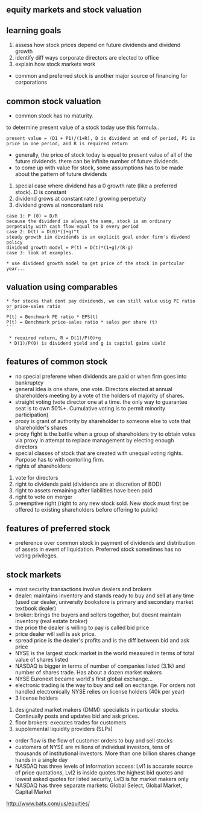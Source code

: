  ## equity markets and stock valuation
 
 ## learning goals
 1) assess how stock prices depend on future dividends and dividend growth
 2) identify diff ways corporate directors are elected to office
 3) explain how stock markets work
 
  * common and preferred stock is another major source of financing for corporations
  
  ## common stock valuation
  * common stock has no maturity.
 
  to determine present value of a stock today use this formula..
  ```
  present value = (D1 + P1)/(1+R), D is dividend at end of period, P1 is price in one period, and R is required return
  ```
  
   * generally, the price of stock today is equal to present value of all of the future dividends. there can be infinite number of future dividends.
   * to come up with value for stock, some assumptions has to be made about the pattern of future dividends
   1) special case where dividend has a 0 growth rate (like a preferred stock)..D is constant 
   2) dividend grows at constant rate / growing perpetuity
   3) dividend grows at nonconstant rate
   
   ```
   case 1: P (0) = D/R  
   because the dividend is always the same, stock is an ordinary perpetuity with cash flow equal to D every period
   case 2: D(t) = D(0)*(1+g)^t
   steady growth iin dividends is an explicit goal under firm's divdend policy
   dividend growth model = P(t) = D(t)*(1+g)/(R-g) 
   case 3: look at examples.
   ```
   
    * use dividend growth model to get price of the stock in partcular year...
   
   ## valuation using comparables
    * for stocks that dont pay dividends, we can still value usig PE ratio or price-sales ratio
    ```
    P(t) = Benchmark PE ratio * EPS(t)
    P(t) = Benchmark price-sales ratio * sales per share (t)
    ```
    
     * required return, R = D(1)/P(0)+g
     * D(1)/P(0) is dividend yield and g is capital gains uield 


 ## features of common stock
  * no special preferene when dividends are paid or when firm goes into bankruptcy
  * general idea is one share, one vote. Directors elected at annual shareholders meeting by a vote of the holders of majority of shares.
  * straight voting (vote director one at a time. the only way to guarantee seat is to own 50%+. Cumulative voting is to permit minority participation)
  * proxy is grant of authority by shareholder to someone else to vote that shareholder's shares
  * proxy fight is the battle when a group of shareholders try to obtain votes via proxy in attempt to replace management by electing enough directors
  * special classes of stock that are created with unequal voting rights. Purpose has to with contorling firm.
  * rights of shareholders:
  1) vote for directors
  2) right to dividends paid (dividends are at discretion of BOD)
  3) right to assets remaining after liabilities have been paid
  4) right to vote on merger
  5) preemptive right (right to any new stock sold. New stock must first be offered to existing shareholders before offering to public)
  
 ## features of preferred stock
  * preference over common stock in payment of dividends and distribution of assets in event of liquidation. Preferred stock sometimes has no voting privileges. 
  
 ## stock markets
  * most security transactions involve dealers and brokers
  * dealer: maintains inventory and stands ready to buy and sell at any time (used car dealer, university bookstore is primary and secondary market textbook dealer)
  * broker: brings the buyers and sellers together, but doesnt maintain inventory (real estate broker)
  * the price the dealer is willing to pay is called bid price
  * price dealer will sell is ask price.
  * spread price is the dealer's profits and is the diff between bid and ask price
  * NYSE is the largest stock market in the world measured in terms of total value of shares listed
  * NASDAQ is bigger in terms of number of companies listed (3.1k) and number of shares trade. Has about a dozen market makers
  * NYSE Euronext became world's first global exchange...
  * electronic trading is the way to buy and sell on exchange. For orders not handled electronically NYSE relies on license holders (40k per year)
  * 3 license holders
  1) designated market makers (DMM): specialists in particular stocks. Continually posts and updates bid and ask prices.
  2) floor brokers: executes trades for customers
  3) supplemental liquidity providers (SLPs)
  
  * order flow is the flow of customer orders to buy and sell stocks
  * customers of NYSE are millions of individual investors, tens of thousands of institutional investors. More than one billion shares change hands in a single day
  * NASDAQ has three levels of information access: Lvl1 is accurate source of price quotations, Lvl2 is inside quotes the highest bid quotes and lowest asked quotes for listed security, Lvl3 is for market makers only
  * NASDAQ has three separate markets: Global Select, Global Market, Capital Market
  
  http://www.bats.com/us/equities/
  
  
